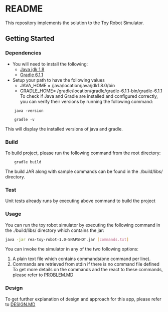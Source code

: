 # README #
This repository implements the solution to the Toy Robot Simulator.
## Getting Started ##
### Dependencies ###
* You will need to install the following:
    * [Java jdk 1.8](http://www.oracle.com/technetwork/java/javase/downloads/jdk8-downloads-2133151.html)
    * [Gradle  6.1.1](https://gradle.org/install/)
* Setup your path to have the following values
    * JAVA_HOME = /java/location/java/jdk1.8.0/bin
    * GRADLE_HOME= /gradle/location/gradle/gradle-6.1.1-bin/gradle-6.1.1
To check if Java and Gradle are installed and configured correctly, you can verify their versions by running the following command:
```robotframework
    java -version
```
```robotframework
    gradle -v
```
This will display the installed versions of java and gradle.
### Build  ###
To build project, please run the following command from the root directory:
```robotframework
    gradle build
```
The build JAR along with sample commands can be found in the ./build/libs/ directory.
### Test ###
Unit tests already runs by executing above command to build the project
### Usage ###
You can run the toy robot simulator by executing the following command in the ./build/libs/ directory which contains the jar:
```sh
java -jar rea-toy-robot-1.0-SNAPSHOT.jar [commands.txt]
```
You can invoke the simulator in any of the two following options:
1. A plain text file which contains commands(one command per line).
2. Commands are retrieved from stdin if there is no command file defined
To get more details on the commands and the react to these commands, please refer to [PROBLEM.MD](https://github.com/liuxia0627/rea-toy-robot/blob/master/PROBLEM.MD)
### Design ###
To get further explanation of design and approach for this app, please refer to [DESIGN.MD](https://github.com/liuxia0627/rea-toy-robot/blob/master/DESIGN.MD)














